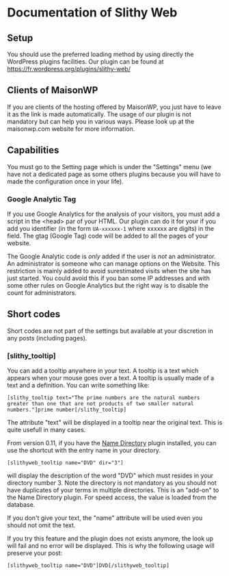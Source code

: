# Documentation of Slithy Web

## Setup

You should use the preferred loading method by using directly the WordPress plugins
facilities. Our plugin can be found at https://fr.wordpress.org/plugins/slithy-web/

## Clients of MaisonWP

If you are clients of the hosting offered by MaisonWP, you just have to leave it as
the link is made automatically. The usage of our plugin is not mandatory but can
help you in various ways. Please look up at the maisonwp.com website for more information.

## Capabilities

You must go to the Setting page which is under the "Settings" menu (we have not a dedicated
page as some others plugins because you will have to made the configuration once in your life).

### Google Analytic Tag

If you use Google Analytics for the analysis of your visitors, you must add a script in the
&lt;head&gt; par of your HTML. Our plugin can do it for your if you add you identifier (in
the form `UA-xxxxxx-1` where xxxxxx are digits) in the field. The gtag (Google Tag) code
will be added to all the pages of your website.

The Google Analytic code is _only_ added if the user is _not_ an administrator. An administrator
is someone who can manage options on the Website. This restriction is mainly added to avoid
surestimated visits when the site has just started. You could avoid this if you ban some IP
addresses and with some other rules on Google Analytics but the right way is to disable the count
for administrators.

## Short codes

Short codes are not part of the settings but available at your discretion in any posts
(including pages).

### \[slithy\_tooltip]

You can add a tooltip anywhere in your text. A tooltip is a text which appears when your mouse
goes over a text. A tooltip is usually made of a text and a definition. You can write something like:

    [slithy_tooltip text="The prime numbers are the natural numbers greater than one that are not products of two smaller natural numbers."]prime number[/slithy_tooltip]

The attribute "text" will be displayed in a tooltip near the original text. This is quite usefull in many cases.

From version 0.11, if you have the [Name Directory](https://fr.wordpress.org/plugins/name-directory/) plugin
installed, you can use the shortcut with the entry name in your directory.

    [slithyweb_tooltip name="DVD" dir="3"]

will display the description of the word "DVD" which must resides in your directory number 3. Note the directory is not
mandatory as you should not have duplicates of your terms in multiple directories. This is an "add-on" to the Name
Directory plugin. For speed access, the value is loaded from the database.

If you don't give your text, the "name" attribute will be used even you should not omit the text.

If you try this feature and the plugin does not exists anymore, the look up will fail and no error will be displayed. This
is why the following usage will preserve your post:

    [slithyweb_tooltip name="DVD"]DVD[/slithyweb_tooltip]
  


